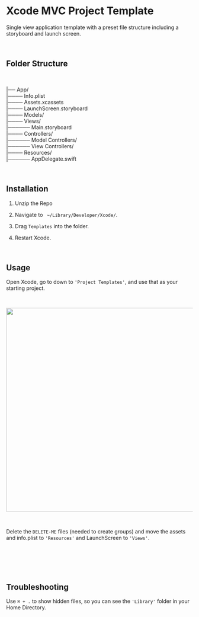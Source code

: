 # Xcode MVC Project Template
Single view application template with a preset file structure including a storyboard and launch screen.

<br>

## Folder Structure
<br>

|── App/<br>
|──── Info.plist<br>
|──── Assets.xcassets<br>
|──── LaunchScreen.storyboard<br>
|──── Models/<br>
|──── Views/<br>
|────── Main.storyboard<br>
|──── Controllers/<br>
|────── Model Controllers/<br>
|────── View Controllers/<br>
|──── Resources/<br>
|────── AppDelegate.swift<br>



<br>

## Installation

1. Unzip the Repo

2. Navigate to ` ~/Library/Developer/Xcode/`. 

3. Drag `Templates` into the folder.

4. Restart Xcode.

<br>

## Usage

Open Xcode, go to down to `'Project Templates'`, and use that as your starting project.

<br/><p align="center"><img width="550" src="https://user-images.githubusercontent.com/28428200/45191970-1d3d4200-b203-11e8-860e-1746982bf03c.png"/></p>

<br>

Delete the `DELETE-ME` files (needed to create groups) and move the assets and info.plist to `'Resources'` and LaunchScreen to `'Views'`.

<br><br><br><br>

## Troubleshooting

Use `⌘ + .` to show hidden files, so you can see the `'Library'` folder in your Home Directory.
